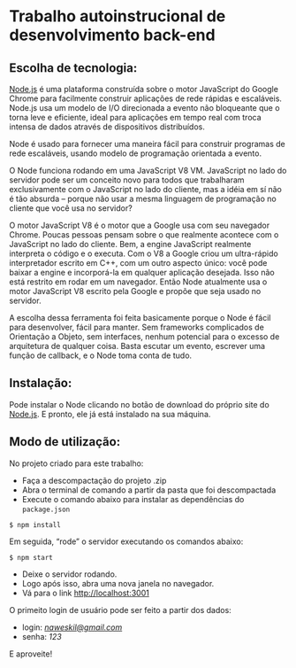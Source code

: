 Trabalho autoinstrucional de desenvolvimento back-end
=====================================================

Escolha de tecnologia:
----------------------

[Node.js](https://nodejs.org/en/) é uma plataforma construída sobre o motor JavaScript do Google Chrome para facilmente construir aplicações de rede rápidas e escaláveis. Node.js usa um modelo de I/O direcionada a evento não bloqueante que o torna leve e eficiente, ideal para aplicações em tempo real com troca intensa de dados através de dispositivos distribuídos.

Node é usado para fornecer uma maneira fácil para construir programas de rede escaláveis, usando modelo de programação orientada a evento.

O Node funciona rodando em uma JavaScript V8 VM. JavaScript no lado do servidor pode ser um conceito novo para todos que trabalharam exclusivamente com o JavaScript no lado do cliente, mas a idéia em sí não é tão absurda – porque não usar a mesma linguagem de programação no cliente que você usa no servidor?

O motor JavaScript V8 é o motor que a Google usa com seu navegador Chrome. Poucas pessoas pensam sobre o que realmente acontece com o JavaScript no lado do cliente. Bem, a engine JavaScript realmente interpreta o código e o executa. Com o V8 a Google criou um ultra-rápido interpretador escrito em C++, com um outro aspecto único: você pode baixar a engine e incorporá-la em qualquer aplicação desejada. Isso não está restrito em rodar em um navegador. Então Node atualmente usa o motor JavaScript V8 escrito pela Google e propõe que seja usado no servidor.

A escolha dessa ferramenta foi feita basicamente porque o Node é fácil para desenvolver, fácil para manter. Sem frameworks complicados de Orientação a Objeto, sem interfaces, nenhum potencial para o excesso de arquitetura de qualquer coisa. Basta escutar um evento, escrever uma função de callback, e o Node toma conta de tudo.

Instalação:
-----------

Pode instalar o Node clicando no botão de download do próprio site do [Node.js](https://nodejs.org/en/). E pronto, ele já está instalado na sua máquina.

Modo de utilização:
-------------------

No projeto criado para este trabalho:

- Faça a descompactação do projeto .zip
- Abra o terminal de comando a partir da pasta que foi descompactada
- Execute o comando abaixo para instalar as dependências do `package.json`

`$ npm install`

Em seguida, “rode” o servidor executando os comandos abaixo:

`$ npm start`

- Deixe o servidor rodando.
- Logo após isso, abra uma nova janela no navegador.
- Vá para o link [http://localhost:3001](http://localhost:3001)

O primeito login de usuário pode ser feito a partir dos dados:

- login: *naweskil@gmail.com*
- senha: *123*

E aproveite!
